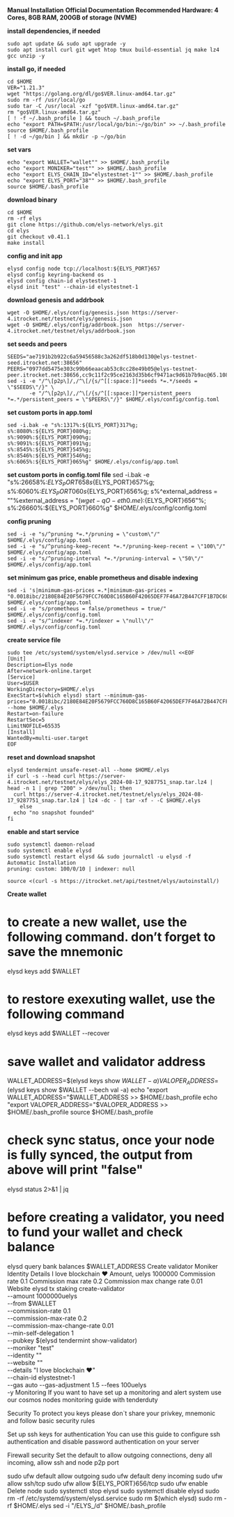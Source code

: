 **Manual Installation**
**Official Documentation**
**Recommended Hardware: 4 Cores, 8GB RAM, 200GB of storage (NVME)**

**install dependencies, if needed**
```
sudo apt update && sudo apt upgrade -y
sudo apt install curl git wget htop tmux build-essential jq make lz4 gcc unzip -y
```

**install go, if needed**
```
cd $HOME
VER="1.21.3"
wget "https://golang.org/dl/go$VER.linux-amd64.tar.gz"
sudo rm -rf /usr/local/go
sudo tar -C /usr/local -xzf "go$VER.linux-amd64.tar.gz"
rm "go$VER.linux-amd64.tar.gz"
[ ! -f ~/.bash_profile ] && touch ~/.bash_profile
echo "export PATH=$PATH:/usr/local/go/bin:~/go/bin" >> ~/.bash_profile
source $HOME/.bash_profile
[ ! -d ~/go/bin ] && mkdir -p ~/go/bin
```

**set vars**
```
echo "export WALLET="wallet"" >> $HOME/.bash_profile
echo "export MONIKER="test"" >> $HOME/.bash_profile
echo "export ELYS_CHAIN_ID="elystestnet-1"" >> $HOME/.bash_profile
echo "export ELYS_PORT="38"" >> $HOME/.bash_profile
source $HOME/.bash_profile
```

**download binary**
```
cd $HOME
rm -rf elys
git clone https://github.com/elys-network/elys.git
cd elys
git checkout v0.41.1
make install
```

**config and init app**
```
elysd config node tcp://localhost:${ELYS_PORT}657
elysd config keyring-backend os
elysd config chain-id elystestnet-1
elysd init "test" --chain-id elystestnet-1
```

**download genesis and addrbook**
```
wget -O $HOME/.elys/config/genesis.json https://server-4.itrocket.net/testnet/elys/genesis.json
wget -O $HOME/.elys/config/addrbook.json  https://server-4.itrocket.net/testnet/elys/addrbook.json
```

**set seeds and peers**
```
SEEDS="ae7191b2b922c6a59456588c3a262df518b0d130@elys-testnet-seed.itrocket.net:38656"
PEERS="0977dd5475e303c99b66eaacab53c8cc28e49b05@elys-testnet-peer.itrocket.net:38656,cc9c11f2c95ce2163d35b6cf9471ac9d61b7b9ac@65.108.131.146:26676,e1b058e5cfa2b836ddaa496b10911da62dcf182e@164.152.161.168:36656,5ad39c5d8fdefcc6eb740b9df62417991316d109@95.217.113.104:36656,40ec65e34f5800854c577bc9386ce82ed3fb4740@144.76.97.251:44656,60939e5760138c1db7cd3c587780ab6a643638e1@65.109.104.111:56102,ba32dca92f614ec2df20ea4e7a10ce4fa85edc46@51.79.18.14:26656,ae29d8da169214e201c03789858b4228b56a004a@148.251.177.108:22056,6012544a6bbdcab033abf731418fcc3351c37cff@49.12.150.42:26676,78aa6b222ae1f619bef03a9d98cb958dfcccc3a8@46.4.5.45:22056,eb0d0e8fe3010b86c09c5b94debd8c4719677422@167.235.12.38:07656,2583a957a6e337314f133b17b8147f5588c9a006@65.109.84.33:26656,bbf8ef70a32c3248a30ab10b2bff399e73c6e03c@65.21.198.100:21256,0f6914c83ae7eae97ec045ce518f11c567c8a2a0@167.235.13.19:27656,0b06ebe3437af5443ab8a4cf6881380fb29a35bb@142.132.194.124:11004"
sed -i -e "/^\[p2p\]/,/^\[/{s/^[[:space:]]*seeds *=.*/seeds = \"$SEEDS\"/}" \
       -e "/^\[p2p\]/,/^\[/{s/^[[:space:]]*persistent_peers *=.*/persistent_peers = \"$PEERS\"/}" $HOME/.elys/config/config.toml
```

**set custom ports in app.toml**
```
sed -i.bak -e "s%:1317%:${ELYS_PORT}317%g;
s%:8080%:${ELYS_PORT}080%g;
s%:9090%:${ELYS_PORT}090%g;
s%:9091%:${ELYS_PORT}091%g;
s%:8545%:${ELYS_PORT}545%g;
s%:8546%:${ELYS_PORT}546%g;
s%:6065%:${ELYS_PORT}065%g" $HOME/.elys/config/app.toml
```

**set custom ports in config.toml file**
sed -i.bak -e "s%:26658%:${ELYS_PORT}658%g;
s%:26657%:${ELYS_PORT}657%g;
s%:6060%:${ELYS_PORT}060%g;
s%:26656%:${ELYS_PORT}656%g;
s%^external_address = \"\"%external_address = \"$(wget -qO- eth0.me):${ELYS_PORT}656\"%;
s%:26660%:${ELYS_PORT}660%g" $HOME/.elys/config/config.toml

**config pruning**
```
sed -i -e "s/^pruning *=.*/pruning = \"custom\"/" $HOME/.elys/config/app.toml
sed -i -e "s/^pruning-keep-recent *=.*/pruning-keep-recent = \"100\"/" $HOME/.elys/config/app.toml
sed -i -e "s/^pruning-interval *=.*/pruning-interval = \"50\"/" $HOME/.elys/config/app.toml
```

**set minimum gas price, enable prometheus and disable indexing**
```
sed -i 's|minimum-gas-prices =.*|minimum-gas-prices = "0.0018ibc/2180E84E20F5679FCC760D8C165B60F42065DEF7F46A72B447CFF1B7DC6C0A65,0.00025ibc/E2D2F6ADCC68AA3384B2F5DFACCA437923D137C14E86FB8A10207CF3BED0C8D4,0.00025uelys"|g' $HOME/.elys/config/app.toml
sed -i -e "s/prometheus = false/prometheus = true/" $HOME/.elys/config/config.toml
sed -i -e "s/^indexer *=.*/indexer = \"null\"/" $HOME/.elys/config/config.toml
```

**create service file**
```
sudo tee /etc/systemd/system/elysd.service > /dev/null <<EOF
[Unit]
Description=Elys node
After=network-online.target
[Service]
User=$USER
WorkingDirectory=$HOME/.elys
ExecStart=$(which elysd) start --minimum-gas-prices="0.0018ibc/2180E84E20F5679FCC760D8C165B60F42065DEF7F46A72B447CFF1B7DC6C0A65,0.00025ibc/E2D2F6ADCC68AA3384B2F5DFACCA437923D137C14E86FB8A10207CF3BED0C8D4,0.00025uelys" --home $HOME/.elys
Restart=on-failure
RestartSec=5
LimitNOFILE=65535
[Install]
WantedBy=multi-user.target
EOF
```

**reset and download snapshot**
```
elysd tendermint unsafe-reset-all --home $HOME/.elys
if curl -s --head curl https://server-4.itrocket.net/testnet/elys/elys_2024-08-17_9287751_snap.tar.lz4 | head -n 1 | grep "200" > /dev/null; then
  curl https://server-4.itrocket.net/testnet/elys/elys_2024-08-17_9287751_snap.tar.lz4 | lz4 -dc - | tar -xf - -C $HOME/.elys
    else
  echo "no snapshot founded"
fi
```

**enable and start service**
```
sudo systemctl daemon-reload
sudo systemctl enable elysd
sudo systemctl restart elysd && sudo journalctl -u elysd -f
Automatic Installation
pruning: custom: 100/0/10 | indexer: null

source <(curl -s https://itrocket.net/api/testnet/elys/autoinstall/)
```

**Create wallet**
# to create a new wallet, use the following command. don’t forget to save the mnemonic
elysd keys add $WALLET

# to restore exexuting wallet, use the following command
elysd keys add $WALLET --recover

# save wallet and validator address
WALLET_ADDRESS=$(elysd keys show $WALLET -a)
VALOPER_ADDRESS=$(elysd keys show $WALLET --bech val -a)
echo "export WALLET_ADDRESS="$WALLET_ADDRESS >> $HOME/.bash_profile
echo "export VALOPER_ADDRESS="$VALOPER_ADDRESS >> $HOME/.bash_profile
source $HOME/.bash_profile

# check sync status, once your node is fully synced, the output from above will print "false"
elysd status 2>&1 | jq 

# before creating a validator, you need to fund your wallet and check balance
elysd query bank balances $WALLET_ADDRESS 
Create validator
Moniker
Identity
Details
I love blockchain ❤️
Amount, uelys
1000000
Commission rate
0.1
Commission max rate
0.2
Commission max change rate
0.01
Website
elysd tx staking create-validator \
--amount 1000000uelys \
--from $WALLET \
--commission-rate 0.1 \
--commission-max-rate 0.2 \
--commission-max-change-rate 0.01 \
--min-self-delegation 1 \
--pubkey $(elysd tendermint show-validator) \
--moniker "test" \
--identity "" \
--website "" \
--details "I love blockchain ❤️" \
--chain-id elystestnet-1 \
--gas auto --gas-adjustment 1.5 --fees 100uelys \
-y
Monitoring
If you want to have set up a monitoring and alert system use our cosmos nodes monitoring guide with tenderduty

Security
To protect you keys please don`t share your privkey, mnemonic and follow basic security rules

Set up ssh keys for authentication
You can use this guide to configure ssh authentication and disable password authentication on your server

Firewall security
Set the default to allow outgoing connections, deny all incoming, allow ssh and node p2p port

sudo ufw default allow outgoing 
sudo ufw default deny incoming 
sudo ufw allow ssh/tcp 
sudo ufw allow ${ELYS_PORT}656/tcp
sudo ufw enable
Delete node
sudo systemctl stop elysd
sudo systemctl disable elysd
sudo rm -rf /etc/systemd/system/elysd.service
sudo rm $(which elysd)
sudo rm -rf $HOME/.elys
sed -i "/ELYS_/d" $HOME/.bash_profile
